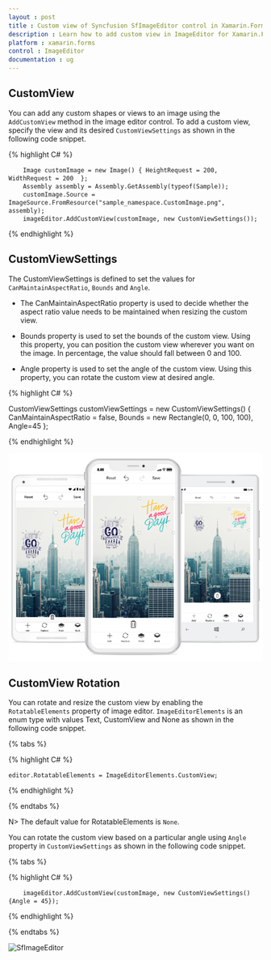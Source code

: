 ```yaml
---
layout : post
title : Custom view of Syncfusion SfImageEditor control in Xamarin.Forms
description : Learn how to add custom view in ImageEditor for Xamarin.Forms
platform : xamarin.forms
control : ImageEditor
documentation : ug
---
```


## CustomView

You can add any custom shapes or views to an image using the `AddCustomView` method in the image editor control. To add a custom view, specify the view and its desired `CustomViewSettings` as shown in the following code snippet.

{% highlight C# %}

        Image customImage = new Image() { HeightRequest = 200, WidthRequest = 200  };
        Assembly assembly = Assembly.GetAssembly(typeof(Sample));
        customImage.Source = ImageSource.FromResource("sample_namespace.CustomImage.png", assembly);
        imageEditor.AddCustomView(customImage, new CustomViewSettings());
  
{% endhighlight %}

## CustomViewSettings

The CustomViewSettings is defined to set the values for `CanMaintainAspectRatio`, `Bounds` and `Angle`.

* The CanMaintainAspectRatio property is used to decide whether the aspect ratio value needs to be maintained when resizing the custom view.

* Bounds property is used to set the bounds of the custom view. Using this property, you can position the custom view wherever you want on the image. In percentage, the value should fall between 0 and 100.

* Angle property is used to set the angle of the custom view. Using this property, you can rotate the custom view at desired angle.

{% highlight C# %}

CustomViewSettings customViewSettings = new CustomViewSettings()
{
    CanMaintainAspectRatio = false,
    Bounds = new Rectangle(0, 0, 100, 100),
    Angle=45
};

{% endhighlight %}

![SfImageEditor](ImageEditor_images/CustomView.png)

## CustomView Rotation

You can rotate and resize the custom view by enabling the `RotatableElements` property of image editor. `ImageEditorElements` is an enum type with values Text, CustomView and None as shown in the following code snippet.

{% tabs %}

{% highlight C# %}

    editor.RotatableElements = ImageEditorElements.CustomView;   

{% endhighlight %}

{% endtabs %}

N> The default value for RotatableElements is `None`.

You can rotate the custom view based on a particular angle using `Angle` property in `CustomViewSettings` as shown in the following code snippet. 

{% tabs %}

{% highlight C# %}

        imageEditor.AddCustomView(customImage, new CustomViewSettings(){Angle = 45});    

{% endhighlight %}

{% endtabs %}

![SfImageEditor](ImageEditor_images/rotation.png)